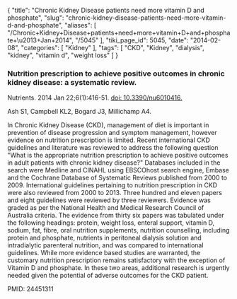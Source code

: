{
    "title": "Chronic Kidney Disease patients need more vitamin D and phosphate",
    "slug": "chronic-kidney-disease-patients-need-more-vitamin-d-and-phosphate",
    "aliases": [
        "/Chronic+Kidney+Disease+patients+need+more+vitamin+D+and+phosphate+\u2013+Jan+2014",
        "/5045"
    ],
    "tiki_page_id": 5045,
    "date": "2014-02-08",
    "categories": [
        "Kidney"
    ],
    "tags": [
        "CKD",
        "Kidney",
        "dialysis",
        "kidney",
        "vitamin d",
        "weight loss"
    ]
}


### Nutrition prescription to achieve positive outcomes in chronic kidney disease: a systematic review.

Nutrients. 2014 Jan 22;6(1):416-51. [doi: 10.3390/nu6010416.](https://doi.org/10.3390/nu6010416.)

Ash S1, Campbell KL2, Bogard J3, Millichamp A4.

In Chronic Kidney Disease (CKD), management of diet is important in prevention of disease progression and symptom management, however evidence on nutrition prescription is limited. Recent international CKD guidelines and literature was reviewed to address the following question "What is the appropriate nutrition prescription to achieve positive outcomes in adult patients with chronic kidney disease?" Databases included in the search were Medline and CINAHL using EBSCOhost search engine, Embase and the Cochrane Database of Systematic Reviews published from 2000 to 2009. International guidelines pertaining to nutrition prescription in CKD were also reviewed from 2000 to 2013. Three hundred and eleven papers and eight guidelines were reviewed by three reviewers. Evidence was graded as per the National Health and Medical Research Council of Australia criteria. The evidence from thirty six papers was tabulated under the following headings: protein, weight loss, enteral support, vitamin D, sodium, fat, fibre, oral nutrition supplements, nutrition counselling, including protein and phosphate, nutrients in peritoneal dialysis solution and intradialytic parenteral nutrition, and was compared to international guidelines. While more evidence based studies are warranted, the customary nutrition prescription remains satisfactory with the exception of Vitamin D and phosphate. In these two areas, additional research is urgently needed given the potential of adverse outcomes for the CKD patient.

PMID: 24451311